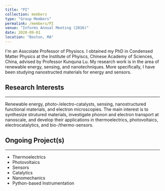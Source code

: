 ```yaml
---
title: "PI"
collection: members
type: "Group Members"
permalink: /members/PI
venue: "Informs Annual Meeting (2016)"
date: 2020-09-01
location: "Boston, MA"
---
```



I'm an Asscoiate Professor of Physiscs.  I obtained my PhD in Condensed Matter Physics at the Institute of Phyiscs, Chinese Academy of Sciences, China, advised by Professor Kunquna Lu.  My research work is in the area of renewable energy, sensing, and nanotechniques.  More specifically, I have been studying nanostructed materials for energy and sensors.  


## Research Interests
------
Renewable energy, photo-/electro-catalysts, sensing, nanostructured functional materials, and electron microscopies.  The main interest is to synthesize strutured materials, investigate phonon and electron transport at nanoscale, and develop their applications in thermoelectrics, photovoltaics, electrocatalytics, and bio-/thermo-sensors.


## Ongoing Project(s)
------
* Thermoelectrics
* Photovoltaics
* Sensors
* Catalytics
* Nanomechanics
* Python-based Instrumentation


